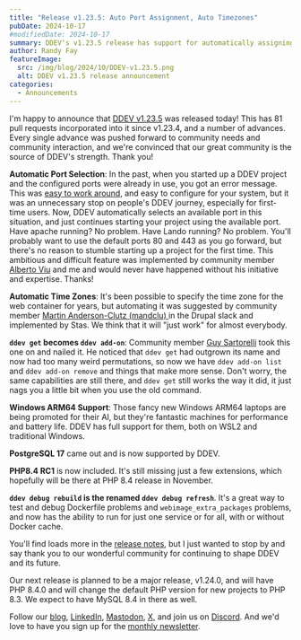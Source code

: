 ```yaml
---
title: "Release v1.23.5: Auto Port Assignment, Auto Timezones"
pubDate: 2024-10-17
#modifiedDate: 2024-10-17
summary: DDEV's v1.23.5 release has support for automatically assigning ports when the default ports are already in use, automatically setting the timezone in the web container, and many other goodies
author: Randy Fay
featureImage:
  src: /img/blog/2024/10/DDEV-v1.23.5.png
  alt: DDEV v1.23.5 release announcement
categories:
  - Announcements
---
```


I'm happy to announce that [DDEV v1.23.5](https://github.com/ddev/ddev/releases/tag/v1.23.5) was released today! This has 81 pull requests incorporated into it since v1.23.4, and a number of advances. Every single advance was pushed forward to community needs and community interaction, and we're convinced that our great community is the source of DDEV's strength. Thank you!

**Automatic Port Selection**: In the past, when you started up a DDEV project and the configured ports were already in use, you got an error message. This was [easy to work around](https://ddev.readthedocs.io/en/stable/users/usage/troubleshooting/#web-server-ports-already-occupied), and easy to configure for your system, but it was an unnecessary stop on people's DDEV journey, especially for first-time users. Now, DDEV automatically selects an available port in this situation, and just continues starting your project using the available port. Have apache running? No problem. Have Lando running? No problem. You'll probably want to use the default ports 80 and 443 as you go forward, but there's no reason to stumble starting up a project for the first time. This ambitious and difficult feature was implemented by community member [Alberto Viu](https://github.com/agviu) and me and would never have happened without his initiative and expertise. Thanks!

**Automatic Time Zones**: It's been possible to specify the time zone for the web container for years, but automating it was suggested by community member [Martin Anderson-Clutz (mandclu)
](https://www.drupal.org/u/mandclu) in the Drupal slack and implemented by Stas. We think that it will "just work" for almost everybody.

**`ddev get` becomes `ddev add-on`**: Community member [Guy Sartorelli](https://github.com/GuySartorelli) took this one on and nailed it. He noticed that `ddev get` had outgrown its name and now had too many weird permutations, so now we have `ddev add-on list` and `ddev add-on remove` and things that make more sense. Don't worry, the same capabilities are still there, and `ddev get` still works the way it did, it just nags you a little bit when you use the old command.

**Windows ARM64 Support**: Those fancy new Windows ARM64 laptops are being promoted for their AI, but they're fantastic machines for performance and battery life. DDEV has full support for them, both on WSL2 and traditional Windows.

**PostgreSQL 17** came out and is now supported by DDEV.

**PHP8.4 RC1** is now included. It's still missing just a few extensions, which hopefully will be there at PHP 8.4 release in November.

**`ddev debug rebuild` is the renamed `ddev debug refresh`**. It's a great way to test and debug Dockerfile problems and `webimage_extra_packages` problems, and now has the ability to run for just one service or for all, with or without Docker cache. 

You'll find loads more in the [release notes](https://github.com/ddev/ddev/releases/tag/v1.23.5), but I just wanted to stop by and say thank you to our wonderful community for continuing to shape DDEV and its future.

Our next release is planned to be a major release, v1.24.0, and will have PHP 8.4.0 and will change the default PHP version for new projects to PHP 8.3. We expect to have MySQL 8.4 in there as well.

Follow our [blog](https://ddev.com/blog/), [LinkedIn](https://www.linkedin.com/company/ddev-foundation), [Mastodon](https://fosstodon.org/@ddev), [X,](https://x.com/randyfay) and join us on [Discord](https://discord.gg/5wjP76mBJD). And we'd love to have you sign up for the [monthly newsletter](/newsletter).